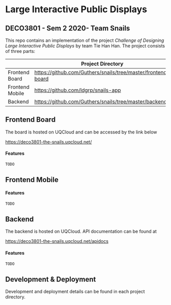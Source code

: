 # Large Interactive Public Displays
## DECO3801 - Sem 2 2020- Team Snails

This repo contains an implementation of the project _Challenge of Designing
Large Interactive Public Displays_ by team Tie Han Han. The project consists
of three parts:

|                 | Project Directory                                            |
|-----------------|--------------------------------------------------------------|
| Frontend Board  | https://github.com/Guthers/snails/tree/master/frontend-board |
| Frontend Mobile | https://github.com/ldgrp/snails-app                          |
| Backend         | https://github.com/Guthers/snails/tree/master/backend        |

## Frontend Board

The board is hosted on UQCloud and can be accessed by the link below

https://deco3801-the-snails.uqcloud.net/

#### Features

`TODO`


## Frontend Mobile

#### Features

`TODO`


## Backend

The backend is hosted on UQCloud. API documentation can be found at

https://deco3801-the-snails.uqcloud.net/apidocs


#### Features

`TODO`

## Development & Deployment

Development and deployment details can be found in each project directory.
